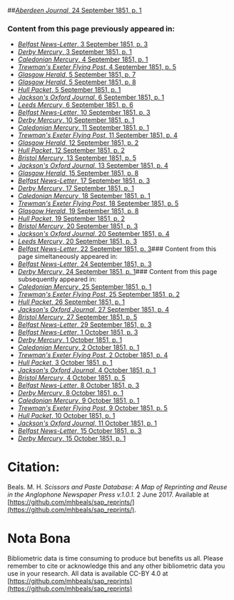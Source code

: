 ##[*Aberdeen Journal*, 24 September 1851, p. 1](https://mhbeals.github.io/sap_html/Aberdeen-Journal/Aberdeen-Journal-24-September-1851-p-1)

### Content from this page previously appeared in:
+ [*Belfast News-Letter*, 3 September 1851, p. 3](https://mhbeals.github.io/sap_html/Belfast-News-Letter/Belfast-News-Letter-3-September-1851-p-3)
+ [*Derby Mercury*, 3 September 1851, p. 1](https://mhbeals.github.io/sap_html/Derby-Mercury/Derby-Mercury-3-September-1851-p-1)
+ [*Caledonian Mercury*, 4 September 1851, p. 1](https://mhbeals.github.io/sap_html/Caledonian-Mercury/Caledonian-Mercury-4-September-1851-p-1)
+ [*Trewman's Exeter Flying Post*, 4 September 1851, p. 5](https://mhbeals.github.io/sap_html/Trewman's-Exeter-Flying-Post/Trewman's-Exeter-Flying-Post-4-September-1851-p-5)
+ [*Glasgow Herald*, 5 September 1851, p. 7](https://mhbeals.github.io/sap_html/Glasgow-Herald/Glasgow-Herald-5-September-1851-p-7)
+ [*Glasgow Herald*, 5 September 1851, p. 8](https://mhbeals.github.io/sap_html/Glasgow-Herald/Glasgow-Herald-5-September-1851-p-8)
+ [*Hull Packet*, 5 September 1851, p. 1](https://mhbeals.github.io/sap_html/Hull-Packet/Hull-Packet-5-September-1851-p-1)
+ [*Jackson's Oxford Journal*, 6 September 1851, p. 1](https://mhbeals.github.io/sap_html/Jackson's-Oxford-Journal/Jackson's-Oxford-Journal-6-September-1851-p-1)
+ [*Leeds Mercury*, 6 September 1851, p. 6](https://mhbeals.github.io/sap_html/Leeds-Mercury/Leeds-Mercury-6-September-1851-p-6)
+ [*Belfast News-Letter*, 10 September 1851, p. 3](https://mhbeals.github.io/sap_html/Belfast-News-Letter/Belfast-News-Letter-10-September-1851-p-3)
+ [*Derby Mercury*, 10 September 1851, p. 1](https://mhbeals.github.io/sap_html/Derby-Mercury/Derby-Mercury-10-September-1851-p-1)
+ [*Caledonian Mercury*, 11 September 1851, p. 1](https://mhbeals.github.io/sap_html/Caledonian-Mercury/Caledonian-Mercury-11-September-1851-p-1)
+ [*Trewman's Exeter Flying Post*, 11 September 1851, p. 4](https://mhbeals.github.io/sap_html/Trewman's-Exeter-Flying-Post/Trewman's-Exeter-Flying-Post-11-September-1851-p-4)
+ [*Glasgow Herald*, 12 September 1851, p. 2](https://mhbeals.github.io/sap_html/Glasgow-Herald/Glasgow-Herald-12-September-1851-p-2)
+ [*Hull Packet*, 12 September 1851, p. 2](https://mhbeals.github.io/sap_html/Hull-Packet/Hull-Packet-12-September-1851-p-2)
+ [*Bristol Mercury*, 13 September 1851, p. 5](https://mhbeals.github.io/sap_html/Bristol-Mercury/Bristol-Mercury-13-September-1851-p-5)
+ [*Jackson's Oxford Journal*, 13 September 1851, p. 4](https://mhbeals.github.io/sap_html/Jackson's-Oxford-Journal/Jackson's-Oxford-Journal-13-September-1851-p-4)
+ [*Glasgow Herald*, 15 September 1851, p. 8](https://mhbeals.github.io/sap_html/Glasgow-Herald/Glasgow-Herald-15-September-1851-p-8)
+ [*Belfast News-Letter*, 17 September 1851, p. 3](https://mhbeals.github.io/sap_html/Belfast-News-Letter/Belfast-News-Letter-17-September-1851-p-3)
+ [*Derby Mercury*, 17 September 1851, p. 1](https://mhbeals.github.io/sap_html/Derby-Mercury/Derby-Mercury-17-September-1851-p-1)
+ [*Caledonian Mercury*, 18 September 1851, p. 1](https://mhbeals.github.io/sap_html/Caledonian-Mercury/Caledonian-Mercury-18-September-1851-p-1)
+ [*Trewman's Exeter Flying Post*, 18 September 1851, p. 5](https://mhbeals.github.io/sap_html/Trewman's-Exeter-Flying-Post/Trewman's-Exeter-Flying-Post-18-September-1851-p-5)
+ [*Glasgow Herald*, 19 September 1851, p. 8](https://mhbeals.github.io/sap_html/Glasgow-Herald/Glasgow-Herald-19-September-1851-p-8)
+ [*Hull Packet*, 19 September 1851, p. 2](https://mhbeals.github.io/sap_html/Hull-Packet/Hull-Packet-19-September-1851-p-2)
+ [*Bristol Mercury*, 20 September 1851, p. 3](https://mhbeals.github.io/sap_html/Bristol-Mercury/Bristol-Mercury-20-September-1851-p-3)
+ [*Jackson's Oxford Journal*, 20 September 1851, p. 4](https://mhbeals.github.io/sap_html/Jackson's-Oxford-Journal/Jackson's-Oxford-Journal-20-September-1851-p-4)
+ [*Leeds Mercury*, 20 September 1851, p. 3](https://mhbeals.github.io/sap_html/Leeds-Mercury/Leeds-Mercury-20-September-1851-p-3)
+ [*Belfast News-Letter*, 22 September 1851, p. 3](https://mhbeals.github.io/sap_html/Belfast-News-Letter/Belfast-News-Letter-22-September-1851-p-3)### Content from this page simeltaneously appeared in:
+ [*Belfast News-Letter*, 24 September 1851, p. 3](https://mhbeals.github.io/sap_html/Belfast-News-Letter/Belfast-News-Letter-24-September-1851-p-3)
+ [*Derby Mercury*, 24 September 1851, p. 1](https://mhbeals.github.io/sap_html/Derby-Mercury/Derby-Mercury-24-September-1851-p-1)### Content from this page subsequently appeared in:
+ [*Caledonian Mercury*, 25 September 1851, p. 1](https://mhbeals.github.io/sap_html/Caledonian-Mercury/Caledonian-Mercury-25-September-1851-p-1)
+ [*Trewman's Exeter Flying Post*, 25 September 1851, p. 2](https://mhbeals.github.io/sap_html/Trewman's-Exeter-Flying-Post/Trewman's-Exeter-Flying-Post-25-September-1851-p-2)
+ [*Hull Packet*, 26 September 1851, p. 1](https://mhbeals.github.io/sap_html/Hull-Packet/Hull-Packet-26-September-1851-p-1)
+ [*Jackson's Oxford Journal*, 27 September 1851, p. 4](https://mhbeals.github.io/sap_html/Jackson's-Oxford-Journal/Jackson's-Oxford-Journal-27-September-1851-p-4)
+ [*Bristol Mercury*, 27 September 1851, p. 5](https://mhbeals.github.io/sap_html/Bristol-Mercury/Bristol-Mercury-27-September-1851-p-5)
+ [*Belfast News-Letter*, 29 September 1851, p. 3](https://mhbeals.github.io/sap_html/Belfast-News-Letter/Belfast-News-Letter-29-September-1851-p-3)
+ [*Belfast News-Letter*, 1 October 1851, p. 3](https://mhbeals.github.io/sap_html/Belfast-News-Letter/Belfast-News-Letter-1-October-1851-p-3)
+ [*Derby Mercury*, 1 October 1851, p. 1](https://mhbeals.github.io/sap_html/Derby-Mercury/Derby-Mercury-1-October-1851-p-1)
+ [*Caledonian Mercury*, 2 October 1851, p. 1](https://mhbeals.github.io/sap_html/Caledonian-Mercury/Caledonian-Mercury-2-October-1851-p-1)
+ [*Trewman's Exeter Flying Post*, 2 October 1851, p. 4](https://mhbeals.github.io/sap_html/Trewman's-Exeter-Flying-Post/Trewman's-Exeter-Flying-Post-2-October-1851-p-4)
+ [*Hull Packet*, 3 October 1851, p. 1](https://mhbeals.github.io/sap_html/Hull-Packet/Hull-Packet-3-October-1851-p-1)
+ [*Jackson's Oxford Journal*, 4 October 1851, p. 1](https://mhbeals.github.io/sap_html/Jackson's-Oxford-Journal/Jackson's-Oxford-Journal-4-October-1851-p-1)
+ [*Bristol Mercury*, 4 October 1851, p. 5](https://mhbeals.github.io/sap_html/Bristol-Mercury/Bristol-Mercury-4-October-1851-p-5)
+ [*Belfast News-Letter*, 8 October 1851, p. 3](https://mhbeals.github.io/sap_html/Belfast-News-Letter/Belfast-News-Letter-8-October-1851-p-3)
+ [*Derby Mercury*, 8 October 1851, p. 1](https://mhbeals.github.io/sap_html/Derby-Mercury/Derby-Mercury-8-October-1851-p-1)
+ [*Caledonian Mercury*, 9 October 1851, p. 1](https://mhbeals.github.io/sap_html/Caledonian-Mercury/Caledonian-Mercury-9-October-1851-p-1)
+ [*Trewman's Exeter Flying Post*, 9 October 1851, p. 5](https://mhbeals.github.io/sap_html/Trewman's-Exeter-Flying-Post/Trewman's-Exeter-Flying-Post-9-October-1851-p-5)
+ [*Hull Packet*, 10 October 1851, p. 1](https://mhbeals.github.io/sap_html/Hull-Packet/Hull-Packet-10-October-1851-p-1)
+ [*Jackson's Oxford Journal*, 11 October 1851, p. 1](https://mhbeals.github.io/sap_html/Jackson's-Oxford-Journal/Jackson's-Oxford-Journal-11-October-1851-p-1)
+ [*Belfast News-Letter*, 15 October 1851, p. 3](https://mhbeals.github.io/sap_html/Belfast-News-Letter/Belfast-News-Letter-15-October-1851-p-3)
+ [*Derby Mercury*, 15 October 1851, p. 1](https://mhbeals.github.io/sap_html/Derby-Mercury/Derby-Mercury-15-October-1851-p-1)
                    
# Citation: 

Beals. M. H. *Scissors and Paste Database: A Map of Reprinting and Reuse in the Anglophone Newspaper Press v.1.0.1.* 2 June 2017. Available at [https://github.com/mhbeals/sap_reprints/](https://github.com/mhbeals/sap_reprints/). 
                    
# Nota Bona

Bibliometric data is time consuming to produce but benefits us all. Please remember to cite or acknowledge this and any other bibliometric data you use in your research. All data is available CC-BY 4.0 at [https://github.com/mhbeals/sap_reprints](https://github.com/mhbeals/sap_reprints)
